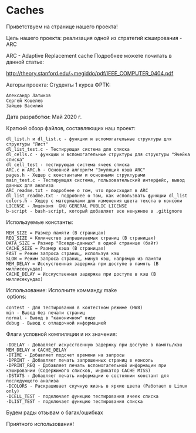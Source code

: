 # Caches

Приветствуем на странице нашего проекта!

Цель нашего проекта: реализация одной из стратегий кэширования -  ARC

ARC - Adaptive Replacement cache
Подробнее можете почитать в данной статье:

http://theory.stanford.edu/~megiddo/pdf/IEEE_COMPUTER_0404.pdf

Авторы проекта: Студенты 1 курса ФРТК:

 	Александр Латиков
 	Сергей Кошелев
 	Зайцев Василий

Дата разработки: Май 2020 г.

Краткий обзор файлов, составляющих наш проект:

	dl_list.h и dl_list.c - функции и вспомогательные структуры для структуры "Лист"
	dl_list_test.c - Тестирующая система для списка
	dl_cells.c - функции и вспомогательные структуры для структуры "Ячейка списка"
	dl_cell_test - тестирующая система ячеек списка
	ARC.c и ARC.h - Основной алгоритм "Эмуляция кэша ARC"
	pages.h - Хедер с константами и основными структурами
	main_test.c - Тестирующая система, пользовательский интерфейс, вывод данных для анализа
	ARC_readme.txt - подробнее о том, что происходит в ARC
	dl_list_readme.txt - подробнее о том, как использвать функции dl_list
	colors.h - Хедер с материалами для изменения цвета текста в консоли
	LICENSE - Лицензия  GNU GENERAL PUBLIC LICENSE
 	b-script - bash-script, который добавляет все ненужное в .gitignore

Используемые константы:

	MEM_SIZE = Размер памяти (В страницах)
	REQ_SIZE = Количество запрашиваемых страниц (В страницах)
	DATA_SIZE = Размер "Псевдо-данных" в одной странице (байт)
	CACHE_SIZE = Размер кэша (В страницах)
	FAST = Режим запроса страниц, используя кэш
	SLOW = Режим запроса страниц, минуя кэш, напрямую из памяти
	MEM_DELAY = Исскуственная задержка при доступе в память (В миллисекундах)
	CACHE_DELAY = Исскуственная задержка при доступе в кэш (В миллисекундах)



Использование: Исполните комманду make <option>
options:
	
	contest - Для тестирования в контестном режиме (HW8)
	min - Вывод без печати страниц
	normal - Вывод в "каноничном" виде
	debug - Вывод с отладочной информацией

Флаги условной компиляции и их значения:

	-DDELAY - Добавляет искусственную задержку при доступе в память/кэш MEM_DELAY и CACHE_DELAY
	-DTIME - Добавляет подсчет времени на запросы
	-DPRINT - Добавляет печать запрошенных страниц в консоль
	-DPRINT_REQ - Добавляет печать вспомогательной информации при кэшировании (Содержимого списков, индикатор CACHE MISS)
	-DSTATS - Добавляет печать информации о состоянии констант для последующего анализа
	-DCOLORS - Раскрашивает скучную жизнь в яркие цвета (Работает в Linux only)
	-DCELL_TEST - подключает функцию тестирования ячеек списка
	-DLIST_TEST - подключает функцию тестирования списка

Будем рады отзывам о багах/ошибках

Приятного использования!

